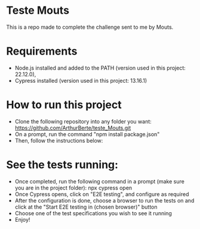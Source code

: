 # Teste Mouts
This is a repo made to complete the challenge sent to me by Mouts.

# Requirements
- Node.js installed and added to the PATH (version used in this project: 22.12.0),
- Cypress installed (version used in this project: 13.16.1)

# How to run this project
- Clone the following repository into any folder you want: https://github.com/ArthurBerte/teste_Mouts.git
- On a prompt, run the command "npm install package.json"
- Then, follow the instructions below:

# See the tests running:
- Once completed, run the following command in a prompt (make sure you are in the project folder): npx cypress open
- Once Cypress opens, click on "E2E testing", and configure as required
- After the configuration is done, choose a browser to run the tests on and click at the "Start E2E testing in (chosen browser)" button
- Choose one of the test specifications you wish to see it running
- Enjoy!
